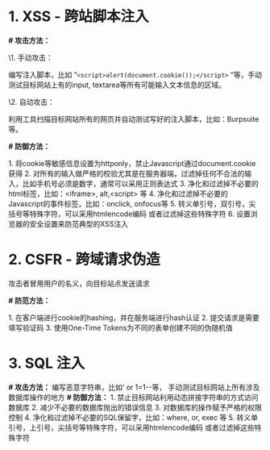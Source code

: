 # 1. XSS - 跨站脚本注入

**# 攻击方法：**

\1. 手动攻击：

编写注入脚本，比如 “`<script>alert(document.cookie());</script>` ”等，手动测试目标网站上有的input, textarea等所有可能输入文本信息的区域。

\2. 自动攻击：

利用工具扫描目标网站所有的网页并自动测试写好的注入脚本，比如：Burpsuite等。

**# 防御方法：**

1\. 将cookie等敏感信息设置为httponly，禁止Javascript通过document.cookie获得
2\. 对所有的输入做严格的校验尤其是在服务器端，过滤掉任何不合法的输入，比如手机号必须是数字，通常可以采用正则表达式
3\. 净化和过滤掉不必要的html标签，比如：\<iframe>, alt,\<script> 等
4\. 净化和过滤掉不必要的Javascript的事件标签，比如：onclick, onfocus等
5\. 转义单引号，双引号，尖括号等特殊字符，可以采用htmlencode编码 或者过滤掉这些特殊字符
6\. 设置浏览器的安全设置来防范典型的XSS注入

# 2. CSFR - 跨域请求伪造

攻击者冒用用户的名义，向目标站点发送请求

**# 防范方法：**

1\. 在客户端进行cookie的hashing，并在服务端进行hash认证
2\. 提交请求是需要填写验证码
3\. 使用One-Time Tokens为不同的表单创建不同的伪随机值  

# 3. SQL 注入

**# 攻击方法：**
编写恶意字符串，比如‘ or  1=1--等，
手动测试目标网站上所有涉及数据库操作的地方
**# 防御方法：**
1\. 禁止目标网站利用动态拼接字符串的方式访问数据库
2\. 减少不必要的数据库抛出的错误信息
3\. 对数据库的操作赋予严格的权限控制
4\. 净化和过滤掉不必要的SQL保留字，比如：where, or, exec 等
5\. 转义单引号，上引号，尖括号等特殊字符，可以采用htmlencode编码 或者过滤掉这些特殊字符


